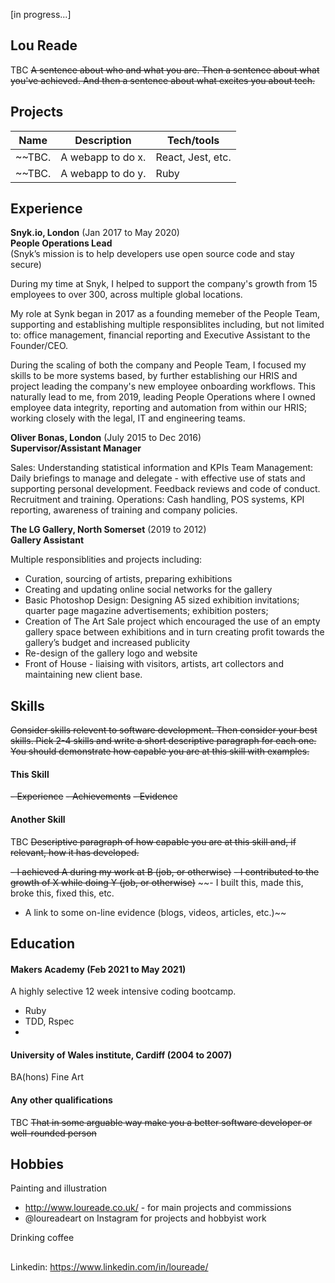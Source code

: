 [in progress...]

## Lou Reade

TBC ~~A sentence about who and what you are. Then a sentence about what you've achieved. And then a sentence about what excites you about tech.~~

## Projects

| Name                         | Description       | Tech/tools        |
| ---------------------------- | ----------------- | ----------------- |
| ~~TBC.                         | A webapp to do x. | React, Jest, etc. |~~
| ~~TBC.                         | A webapp to do y. | Ruby              |~~

## Experience

**Snyk.io, London** (Jan 2017 to May 2020)  
**People Operations Lead**  
(Snyk’s mission is to help developers use open source code and stay secure)

During my time at Snyk, I helped to support the company's growth from 15 employees to over 300, across multiple global locations.

My role at Synk began in 2017 as a founding memeber of the People Team, supporting and establishing multiple responsiblites including, but not limited to: office management, financial reporting and Executive Assistant to the Founder/CEO.

During the scaling of both the company and People Team, I focused my skills to be more systems based, by further establishing our HRIS and project leading the company's new employee onboarding workflows. This naturally lead to me, from 2019, leading People Operations where I owned employee data integrity, reporting and automation from within our HRIS; working closely with the legal, IT and engineering teams.
  
  
  
**Oliver Bonas, London** (July 2015 to Dec 2016)  
**Supervisor/Assistant Manager**

Sales: Understanding statistical information and KPIs
Team Management: Daily briefings to manage and delegate - with effective use of stats and supporting personal development. Feedback reviews and code of conduct. Recruitment and training.
Operations: Cash handling, POS systems, KPI reporting, awareness of training and company policies.


**The LG Gallery, North Somerset** (2019 to 2012)  
**Gallery Assistant**

Multiple responsiblities and projects including: 
- Curation, sourcing of artists, preparing exhibitions
- Creating and updating online social networks for the gallery
- Basic Photoshop Design: Designing A5 sized exhibition invitations; quarter page magazine advertisements; exhibition posters;
- Creation of The Art Sale project which encouraged the use of an empty gallery space between exhibitions and in turn creating profit towards the gallery’s budget and increased publicity
- Re-design of the gallery logo and website
- Front of House - liaising with visitors, artists, art collectors and maintaining new client base.


## Skills

~~Consider skills relevent to software development. Then consider your best skills. Pick 2-4 skills and write a short descriptive paragraph for each one. You should demonstrate how capable you are at this skill with examples.~~

#### This Skill

~~- Experience~~
~~- Achievements~~
~~- Evidence~~

#### Another Skill
TBC
~~Descriptive paragraph of how capable you are at this skill and, if relevant, how it has developed.~~

~~- I achieved A during my work at B (job, or otherwise)~~
~~- I contributed to the growth of X while doing Y (job, or otherwise)~~
~~- I built this, made this, broke this, fixed this, etc.
- A link to some on-line evidence (blogs, videos, articles, etc.)~~

## Education

#### Makers Academy (Feb 2021 to May 2021)
A highly selective 12 week intensive coding bootcamp.

- Ruby
- TDD, Rspec
- 

#### University of Wales institute, Cardiff (2004 to 2007)

BA(hons) Fine Art

#### Any other qualifications
TBC
~~That in some arguable way make you a better software developer or well-rounded person~~

## Hobbies

Painting and illustration  
- http://www.loureade.co.uk/ - for main projects and commissions
- @loureadeart on Instagram for projects and hobbyist work  
  
Drinking coffee  

##
Linkedin: https://www.linkedin.com/in/loureade/
